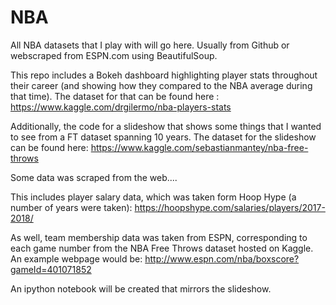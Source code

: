 # NBA
All NBA datasets that I play with will go here. Usually from Github or webscraped from ESPN.com using BeautifulSoup.

This repo includes a Bokeh dashboard highlighting player stats throughout their career (and showing how they compared to the NBA average during that time). The dataset for that can be found here : https://www.kaggle.com/drgilermo/nba-players-stats

Additionally, the code for a slideshow that shows some things that I wanted to see from a FT dataset spanning 10 years. The dataset for the slideshow can be found here: https://www.kaggle.com/sebastianmantey/nba-free-throws

Some data was scraped from the web.... 

This includes player salary data, which was taken form Hoop Hype (a number of years were taken): https://hoopshype.com/salaries/players/2017-2018/

As well, team membership data was taken from ESPN, corresponding to each game number from the NBA Free Throws dataset hosted on Kaggle.
An example webpage would be: http://www.espn.com/nba/boxscore?gameId=401071852

An ipython notebook will be created that mirrors the slideshow.
